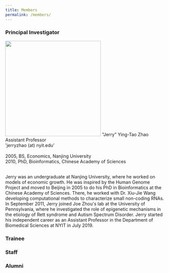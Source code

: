 ```yaml
---
title: Members
permalink: /members/
---
```



<h3>Principal Investigator</h3>

<img width="300" src="/images/jerry_zhao_1.jpg" data-action="zoom">
"Jerry" Ying-Tao Zhao<br>
Assistant Professor<br>
'jerryzhao (at) nyit.edu'<br>
  <br>
  2005, BS, Economics, Nanjing University<br>
  2010, PhD, Bioinformatics, Chinese Academy of Sciences<br>
 <br>


Jerry was an undergraduate at Nanjing University, where he worked on models of economic growth. He was inspired by the Human Genome Project and moved to Beijing in 2005 to do his PhD in Bioinformatics at the Chinese Academy of Sciences. There, he worked with Dr. Xiu-Jie Wang developing computational methods to characterize small non-coding RNAs. In September 2011, Jerry joined Joe Zhou's lab at the University of Pennsylvania, where he investigated the role of epigenetic mechanisms in the etiology of Rett syndrome and Autism Spectrum Disorder. Jerry started his independent career as an Assistant Professor in the Department of Biomedical Sciences at NYIT in July 2019. 



 <h3>Trainee</h3>
 
 <h3>Staff</h3>
 
 <h3>Alumni</h3>
 
